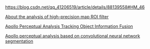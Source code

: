 https://blog.csdn.net/qq_41206519/article/details/88139558#HM_46

[About the analysis of high-precision map ROI filter](https://translate.googleusercontent.com/translate_c?depth=1&hl=ko&rurl=translate.google.co.kr&sl=auto&sp=nmt4&tl=en&u=https://mp.weixin.qq.com/s%3F__biz%3DMzI1NjkxOTMyNQ%3D%3D%26mid%3D2247485710%26idx%3D1%26sn%3D07ba741effb95e10d40e175ba61cd3d1%26chksm%3Dea1e1b7cdd69926a42ff1a809e4791810661f9a15a7c590b0924eb0a3728ba9a365622a3f068%26mpshare%3D1%26scene%3D23%26srcid%3D0306ludMb9jq80wVdt7JKWxi&xid=17259,15700002,15700022,15700186,15700191,15700256,15700259,15700262&usg=ALkJrhizuOlWXRfzLDKBLPWlhTBpPoz9oA#rd)

[Apollo Perceptual Analysis Tracking Object Information Fusion](https://translate.googleusercontent.com/translate_c?depth=1&hl=ko&rurl=translate.google.co.kr&sl=auto&sp=nmt4&tl=en&u=https://mp.weixin.qq.com/s%3F__biz%3DMzI1NjkxOTMyNQ%3D%3D%26mid%3D2247485916%26idx%3D1%26sn%3D5510b30bde81a10c0271e526151a8cac%26scene%3D19&xid=17259,15700002,15700022,15700186,15700191,15700256,15700259,15700262&usg=ALkJrhjNumHMNLFLBHRdWQ5FzgaJFMztzQ#wechat_redirect)

[Apollo perceptual analysis based on convolutional neural network segmentation](https://translate.googleusercontent.com/translate_c?depth=1&hl=ko&rurl=translate.google.co.kr&sl=auto&sp=nmt4&tl=en&u=https://mp.weixin.qq.com/s%3F__biz%3DMzI1NjkxOTMyNQ%3D%3D%26mid%3D2247485727%26idx%3D1%26sn%3Dad2826e60b66069910b22169820715cb%26scene%3D19&xid=17259,15700002,15700022,15700186,15700191,15700256,15700259,15700262&usg=ALkJrhhoSLyI5WpR9ReRIgaRjmPliYi-LQ#wechat_redirect)

